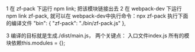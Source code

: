 1 在 zf-pack 下运行 npm link; 把该模块链接出去
2 在 webpack-dev 下运行 npm link zf-pack, 就可以在 webpack-dev中执行命令：npx zf-pack 执行下面的编译文件 
    "bin": {
        "zf-pack": "./bin/zf-pack.js"
    },



3 编译的目标就是生成./dist/main.js，
    两个关键点：
        入口文件index.js
        所有的模块依赖this.modules = {};